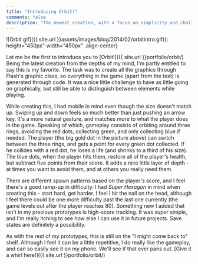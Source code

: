 ```yaml
---
title: "Introducing Orbit!"
comments: false
description: "The newest creation, with a focus on simplicity and challenge."
---
```


![Orbit gif]({{ site.url }}assets/images/blog/2014/02/orbitintro.gif){: height="450px" width="450px"  .align-center}


Let me be the first to introduce you to [Orbit!]({{ site.url }}portfolio/orbit/) Being the latest creation from the depths of my mind, I'm partly entitled to say this is my favorite. The task was to create all the graphics through Flash's graphic class, so everything in the game (apart from the text) is generated through code. It was a nice little challenge to have as little going on graphically, but still be able to distinguish between elements while playing.


While creating this, I had mobile in mind even though the size doesn't match up. Swiping up and down feels so much better than just pushing an arrow key. It's a more natural gesture, and matches more to what the player does in the game. Speaking of which, gameplay consists of orbiting around three rings, avoiding the red dots, collecting green, and only collecting blue if needed. The player (the big gold dot in the picture above) can switch between the three rings, and gets a point for every green dot collected. If he collides with a red dot, he loses a life (and shrinks to a third of his size). The blue dots, when the player hits them, restore all of the player's health, but subtract five points from their score. It adds a nice little layer of depth - at times you want to avoid them, and at others you really need them.


There are different spawn patterns based on the player's score, and I feel there's a good ramp-up in difficulty. I had *Super Hexagon* in mind when creating this - start hard, get harder. I feel I hit the nail on the head, although I feel there could be one more difficulty past the last one currently (the game levels out after the player reaches 80). Something new I added that isn't in my previous prototypes is high-score tracking. It was super simple, and I'm really itching to see how else I can use it in future projects. Save states are definitely a possibility.


As with the rest of my prototypes, this is still on the "I might come back to" shelf. Although I feel it can be a little repetitive, I do really like the gameplay, and can so easily see it on my phone. We'll see if that ever pans out. [Give it a whirl here!]({{ site.url }}portfolio/orbit/)
